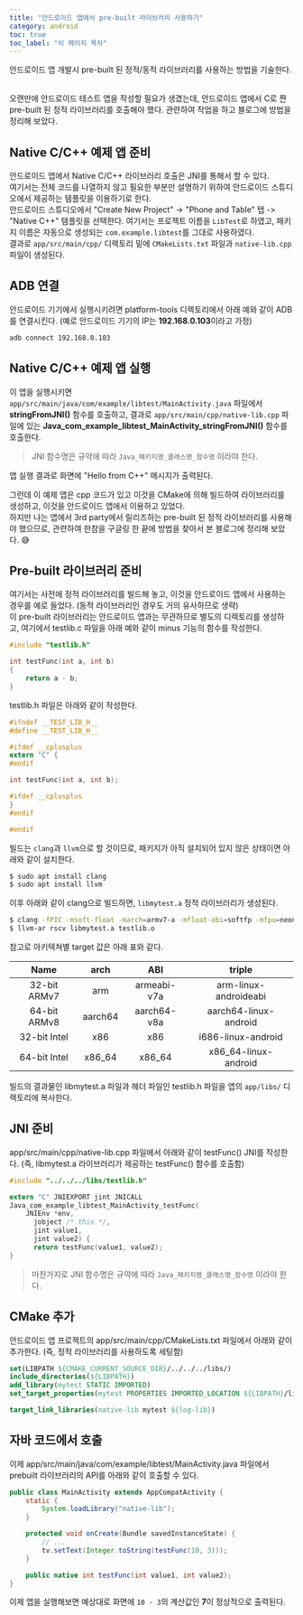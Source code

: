 ```yaml
---
title: "안드로이드 앱에서 pre-built 라이브러리 사용하기"
category: android
toc: true
toc_label: "이 페이지 목차"
---
```


안드로이드 앱 개발시 pre-built 된 정적/동적 라이브러리를 사용하는 방법을 기술한다.

<br>
오랜만에 안드로이드 테스트 앱을 작성할 필요가 생겼는데, 안드로이드 앱에서 C로 짠 pre-built 된 정적 라이브러리를 호출해야 했다. 관련하여 작업을 하고 블로그에 방법을 정리해 보았다.

## Native C/C++ 예제 앱 준비
안드로이드 앱에서 Native C/C++ 라이브러리 호출은 JNI를 통해서 할 수 있다.  
여기서는 전체 코드를 나열하지 않고 필요한 부분만 설명하기 위하여 안드로이드 스튜디오에서 제공하는 템플릿을 이용하기로 한다.  
안드로이드 스튜디오에서 "Create New Project" -> "Phone and Table" 탭 -> "Native C++" 템플릿을 선택한다. 여기서는 프로젝트 이름을 `LibTest`로 하였고, 패키지 이름은 자동으로 생성되는 `com.example.libtest`를 그대로 사용하였다.  
결과로 `app/src/main/cpp/` 디렉토리 밑에 `CMakeLists.txt` 파일과 `native-lib.cpp` 파일이 생성된다.

## ADB 연결
안드로이드 기기에서 실행시키려면 platform-tools 디렉토리에서 아래 예와 같이 ADB를 연결시킨다. (예로 안드로이드 기기의 IP는 **192.168.0.103**이라고 가정)
```sh
adb connect 192.168.0.103
```

## Native C/C++ 예제 앱 실행
이 앱을 실행시키면 `app/src/main/java/com/example/libtest/MainActivity.java` 파일에서 **stringFromJNI()** 함수를 호출하고, 결과로 `app/src/main/cpp/native-lib.cpp` 파일에 있는 **Java_com_example_libtest_MainActivity_stringFromJNI()** 함수를 호출한다.
> JNI 함수명은 규약에 따라 `Java_패키지명_클래스명_함수명` 이라야 한다.

앱 실행 결과로 화면에 "Hello from C++" 메시지가 출력된다.

그런데 이 예제 앱은 cpp 코드가 있고 이것을 CMake에 의해 빌드하여 라이브러리를 생성하고, 이것을 안드로이드 앱에서 이용하고 있었다.  
하지만 나는 앱에서 3rd party에서 릴리즈하는 pre-built 된 정적 라이브러리를 사용해야 했으므로, 관련하여 한참을 구글링 한 끝에 방법을 찾아서 본 블로그에 정리해 보았다. 😅

## Pre-built 라이브러리 준비
여기서는 사전에 정적 라이브러리를 빌드해 놓고, 이것을 안드로이드 앱에서 사용하는 경우를 예로 들었다. (동적 라이브러리인 경우도 거의 유사하므로 생략)  
이 pre-built 라이브러리는 안드로이드 앱과는 무관하므로 별도의 디렉토리를 생성하고, 여기에서 testlib.c 파일을 아래 예와 같이 minus 기능의 함수를 작성한다.
```c
#include "testlib.h"

int testFunc(int a, int b)
{
    return a - b;
}
```
testlib.h 파일은 아래와 같이 작성한다.
```c
#ifndef __TEST_LIB_H__
#define __TEST_LIB_H__

#ifdef __cplusplus
extern "C" {
#endif

int testFunc(int a, int b);

#ifdef __cplusplus
}
#endif

#endif
```

빌드는 `clang`과 `llvm`으로 할 것이므로, 패키지가 아직 설치되어 있지 않은 상태이면 아래와 같이 설치한다.
```sh
$ sudo apt install clang
$ sudo apt install llvm
```

이후 아래와 같이 clang으로 빌드하면, `libmytest.a` 정적 라이브러리가 생성된다.
```sh
$ clang -fPIC -msoft-float -march=armv7-a -mfloat-abi=softfp -mfpu=neon -target armv7a-linux-androideabi -mthumb -c testlib.c
$ llvm-ar rscv libmytest.a testlib.o
```
참고로 아키텍쳐별 target 값은 아래 표와 같다.

|Name|arch|ABI|triple|
|:---:|:---:|:---:|:----:|
|32-bit ARMv7|arm|armeabi-v7a|arm-linux-androideabi|
|64-bit ARMv8|aarch64|aarch64-v8a|aarch64-linux-android|
|32-bit Intel|x86|x86|i686-linux-android|
|64-bit Intel|x86_64|x86_64|x86_64-linux-android|

빌드의 결과물인 libmytest.a 파일과 헤더 파일인 testlib.h 파일을 앱의 `app/libs/` 디렉토리에 복사한다.

## JNI 준비
app/src/main/cpp/native-lib.cpp 파일에서 아래와 같이 testFunc() JNI를 작성한다. (즉, libmytest.a 라이브러리가 제공하는 testFunc() 함수를 호출함)
```c
#include "../../../libs/testlib.h"

extern "C" JNIEXPORT jint JNICALL
Java_com_example_libtest_MainActivity_testFunc(
    JNIEnv *env,
	  jobject /* this */,
	  jint value1,
	  jint value2) {
	  return testFunc(value1, value2);
}
```
> 마찬가지로 JNI 함수명은 규약에 따라 `Java_패키지명_클래스명_함수명` 이라야 한다.

## CMake 추가
안드로이드 앱 프로젝트의 app/src/main/cpp/CMakeLists.txt 파일에서 아래와 같이 추가한다. (즉, 정적 라이브러리를 사용하도록 세팅함)
```cmake
set(LIBPATH ${CMAKE_CURRENT_SOURCE_DIR}/../../../libs/)
include_directories(${LIBPATH})
add_library(mytest STATIC IMPORTED)
set_target_properties(mytest PROPERTIES IMPORTED_LOCATION ${LIBPATH}/libmytest.a)

target_link_libraries(native-lib mytest ${log-lib})
```

## 자바 코드에서 호출
이제 app/src/main/java/com/example/libtest/MainActivity.java 파일에서 prebuilt 라이브러리의 API를 아래와 같이 호출할 수 있다.
```java
public class MainActivity extends AppCompatActivity {
    static {
        System.loadLibrary("native-lib");
    }

    protected void onCreate(Bundle savedInstanceState) {
        // ...
        tv.setText(Integer.toString(testFunc(10, 3)));
    }

    public native int testFunc(int value1, int value2);
}
```
이제 앱을 실행해보면 예상대로 화면에 `10 - 3`의 계산값인 **7**이 정상적으로 출력된다.
